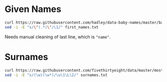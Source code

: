 # Given Names

```bash
curl https://raw.githubusercontent.com/hadley/data-baby-names/master/baby-names.csv | awk -F "," '{print $2}' | sort | uniq > given_names.txt
sed -i -E "s/\"(.*)\"/\1/" first_names.txt 
```

Needs manual cleaning of last line, which is `"name"`.

# Surnames

```bash
curl https://raw.githubusercontent.com/fivethirtyeight/data/master/most-common-name/surnames.csv | awk -F "," '{print $1}' | head -n7000 | sort | uniq > surnames.txt
sed -i -E "s/(\w)(\w*)/\u\1\L\2/" surnames.txt
```